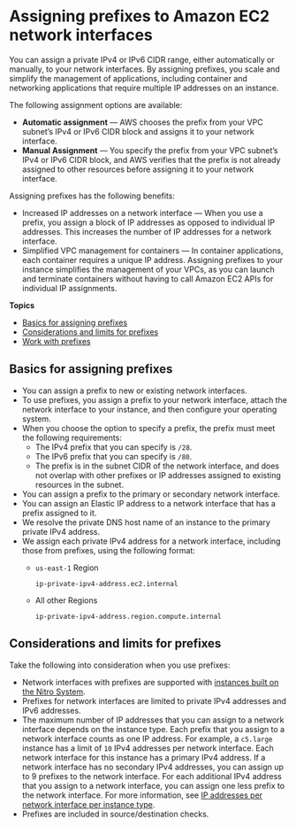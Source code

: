 # Assigning prefixes to Amazon EC2 network interfaces<a name="ec2-prefix-eni"></a>

You can assign a private IPv4 or IPv6 CIDR range, either automatically or manually, to your network interfaces\. By assigning prefixes, you scale and simplify the management of applications, including container and networking applications that require multiple IP addresses on an instance\.

The following assignment options are available:
+ **Automatic assignment** — AWS chooses the prefix from your VPC subnet’s IPv4 or IPv6 CIDR block and assigns it to your network interface\.
+ **Manual Assignment** — You specify the prefix from your VPC subnet’s IPv4 or IPv6 CIDR block, and AWS verifies that the prefix is not already assigned to other resources before assigning it to your network interface\.

Assigning prefixes has the following benefits:
+ Increased IP addresses on a network interface — When you use a prefix, you assign a block of IP addresses as opposed to individual IP addresses\. This increases the number of IP addresses for a network interface\.
+ Simplified VPC management for containers — In container applications, each container requires a unique IP address\. Assigning prefixes to your instance simplifies the management of your VPCs, as you can launch and terminate containers without having to call Amazon EC2 APIs for individual IP assignments\.

 

**Topics**
+ [Basics for assigning prefixes](#ec2-prefix-basics)
+ [Considerations and limits for prefixes](#prefix-limit)
+ [Work with prefixes](work-with-prefixes.md)

## Basics for assigning prefixes<a name="ec2-prefix-basics"></a>
+ You can assign a prefix to new or existing network interfaces\.
+ To use prefixes, you assign a prefix to your network interface, attach the network interface to your instance, and then configure your operating system\.
+ When you choose the option to specify a prefix, the prefix must meet the following requirements:
  + The IPv4 prefix that you can specify is `/28`\.
  + The IPv6 prefix that you can specify is `/80`\.
  + The prefix is in the subnet CIDR of the network interface, and does not overlap with other prefixes or IP addresses assigned to existing resources in the subnet\.
+ You can assign a prefix to the primary or secondary network interface\.
+ You can assign an Elastic IP address to a network interface that has a prefix assigned to it\.
+ We resolve the private DNS host name of an instance to the primary private IPv4 address\.
+ We assign each private IPv4 address for a network interface, including those from prefixes, using the following format:
  + `us-east-1` Region

    ```
    ip-private-ipv4-address.ec2.internal
    ```
  + All other Regions

    ```
    ip-private-ipv4-address.region.compute.internal
    ```

## Considerations and limits for prefixes<a name="prefix-limit"></a>

Take the following into consideration when you use prefixes:
+ Network interfaces with prefixes are supported with [instances built on the Nitro System](instance-types.md#ec2-nitro-instances)\.
+ Prefixes for network interfaces are limited to private IPv4 addresses and IPv6 addresses\.
+ The maximum number of IP addresses that you can assign to a network interface depends on the instance type\. Each prefix that you assign to a network interface counts as one IP address\. For example, a `c5.large` instance has a limit of `10` IPv4 addresses per network interface\. Each network interface for this instance has a primary IPv4 address\. If a network interface has no secondary IPv4 addresses, you can assign up to 9 prefixes to the network interface\. For each additional IPv4 address that you assign to a network interface, you can assign one less prefix to the network interface\. For more information, see [IP addresses per network interface per instance type](using-eni.md#AvailableIpPerENI)\.
+ Prefixes are included in source/destination checks\.